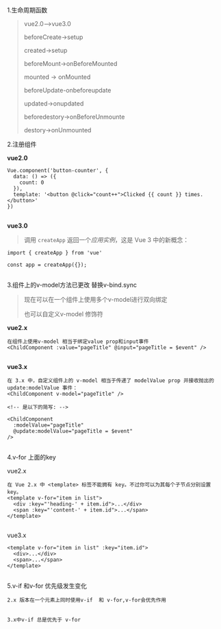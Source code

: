  1.生命周期函数 

> vue2.0-->vue3.0
>
> beforeCreate->setup
>
> created->setup
>
> beforeMount->onBeforeMounted
>
> mounted -> onMounted
>
> beforeUpdate-onbeforeupdate
>
> updated->onupdated
>
> beforedestory->onBeforeUnmounte
>
> destory->onUnmounted

2.注册组件

**vue2.0**

```
Vue.component('button-counter', {
  data: () => ({
    count: 0
  }),
  template: '<button @click="count++">Clicked {{ count }} times.</button>'
})
```

![点击并拖拽以移动](data:image/gif;base64,R0lGODlhAQABAPABAP///wAAACH5BAEKAAAALAAAAAABAAEAAAICRAEAOw==)

**vue3.0**

> 调用 `createApp` 返回一个*应用实例*，这是 Vue 3 中的新概念：

```
import { createApp } from 'vue'

const app = createApp({});
```

![点击并拖拽以移动](data:image/gif;base64,R0lGODlhAQABAPABAP///wAAACH5BAEKAAAALAAAAAABAAEAAAICRAEAOw==)

3.组件上的v-model方法已更改 替换v-bind.sync

> 现在可以在一个组件上使用多个v-model进行双向绑定
>
> 也可以自定义v-model 修饰符

**vue2.x**

```
在组件上使用v-model 相当于绑定value prop和input事件
<ChildComponent :value="pageTitle" @input="pageTitle = $event" />
```

![点击并拖拽以移动](data:image/gif;base64,R0lGODlhAQABAPABAP///wAAACH5BAEKAAAALAAAAAABAAEAAAICRAEAOw==)

**vue3.x**

```
在 3.x 中，自定义组件上的 v-model 相当于传递了 modelValue prop 并接收抛出的 update:modelValue 事件：
<ChildComponent v-model="pageTitle" />

<!-- 是以下的简写: -->

<ChildComponent
  :modelValue="pageTitle"
  @update:modelValue="pageTitle = $event"
/>
```

![点击并拖拽以移动](data:image/gif;base64,R0lGODlhAQABAPABAP///wAAACH5BAEKAAAALAAAAAABAAEAAAICRAEAOw==)

4.v-for 上面的key 

vue2.x

```
在 Vue 2.x 中 <template> 标签不能拥有 key。不过你可以为其每个子节点分别设置 key。
<template v-for="item in list">
  <div :key="'heading-' + item.id">...</div>
  <span :key="'content-' + item.id">...</span>
</template>
```

![点击并拖拽以移动](data:image/gif;base64,R0lGODlhAQABAPABAP///wAAACH5BAEKAAAALAAAAAABAAEAAAICRAEAOw==)

vue3.x

```
<template v-for="item in list" :key="item.id">
  <div>...</div>
  <span>...</span>
</template>
```

![点击并拖拽以移动](data:image/gif;base64,R0lGODlhAQABAPABAP///wAAACH5BAEKAAAALAAAAAABAAEAAAICRAEAOw==)

 5.v-if 和v-for 优先级发生变化

```
2.x 版本在一个元素上同时使用v-if  和 v-for,v-for会优先作用
```

![点击并拖拽以移动](data:image/gif;base64,R0lGODlhAQABAPABAP///wAAACH5BAEKAAAALAAAAAABAAEAAAICRAEAOw==)

```
3.x中v-if 总是优先于 v-for
```

![点击并拖拽以移动](data:image/gif;base64,R0lGODlhAQABAPABAP///wAAACH5BAEKAAAALAAAAAABAAEAAAICRAEAOw==)
